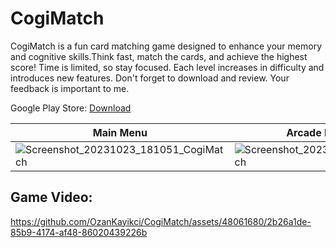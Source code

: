 # CogiMatch

CogiMatch is a fun card matching game designed to enhance your memory and cognitive skills.Think fast, match the cards, and achieve the highest score! Time is limited, so stay focused.
Each level increases in difficulty and introduces new features. Don't forget to download and review. Your feedback is important to me.

Google Play Store: [Download](https://play.google.com/store/apps/details?id=com.laivinieks.cogimatch)

| Main Menu                       | Arcade Mode Stage 1                    | Arcade Mode Stage 2                   |Pause Menu          |
| ----------------------------------- | ----------------------------------- |----------------------------------- |---------------------- |
|![Screenshot_20231023_181051_CogiMatch](https://github.com/OzanKayikci/CogiMatch/assets/48061680/55e3e64f-6a63-4f09-ae58-207b0da8a275)|![Screenshot_20231023_181055_CogiMatch](https://github.com/OzanKayikci/CogiMatch/assets/48061680/53c181af-1ad8-45e2-946a-4224d00b8e27) | ![Screenshot_20231023_181108_CogiMatch](https://github.com/OzanKayikci/CogiMatch/assets/48061680/1959cee5-f03d-431f-8040-9d4b83f7ed4f) |![Screenshot_20231023_181124_CogiMatch](https://github.com/OzanKayikci/CogiMatch/assets/48061680/518d4a77-4e8d-4683-95dc-fc201d11377f) |
 

## Game Video:

https://github.com/OzanKayikci/CogiMatch/assets/48061680/2b26a1de-85b9-4174-af48-86020439226b





